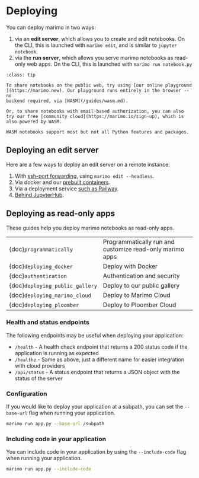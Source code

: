 # Deploying

You can deploy marimo in two ways:

1. via an **edit server**, which allows you to
   create and edit notebooks. On the CLI, this is launched with `marimo edit`,
   and is similar to `jupyter notebook`.
2. via the **run server**, which allows you serve marimo notebooks as read-only
   web apps. On the CLI, this is launched with `marimo run notebook.py`

```{admonition} Sharing lightweight notebooks on the web
:class: tip

To share notebooks on the public web, try using [our online playground
](https://marimo.new). Our playground runs entirely in the browser -- no
backend required, via [WASM](/guides/wasm.md).

Or, to share notebooks with email-based authorization, you can also
try our free [community cloud](https://marimo.io/sign-up), which is
also powered by WASM.

WASM notebooks support most but not all Python features and packages.
```

## Deploying an edit server

Here are a few ways to deploy an edit server on a remote instance:

1. With [ssh-port forwarding](/faq.md#faq-remote), using `marimo edit --headless`.
2. Via docker and our [prebuilt containers](/guides/prebuilt_containers.md).
3. Via a deployment service [such as Railway](/guides/deploying/deploying_railway.md).
4. [Behind JupyterHub](/faq.md#faq-jupyter-hub).

## Deploying as read-only apps

These guides help you deploy marimo notebooks as read-only apps.

|                                 |                                                          |
| :------------------------------ | :------------------------------------------------------- |
| {doc}`programmatically`         | Programmatically run and customize read-only marimo apps |
| {doc}`deploying_docker`         | Deploy with Docker                                       |
| {doc}`authentication`           | Authentication and security                              |
| {doc}`deploying_public_gallery` | Deploy to our public gallery                             |
| {doc}`deploying_marimo_cloud`   | Deploy to Marimo Cloud                                   |
| {doc}`deploying_ploomber`       | Deploy to Ploomber Cloud                                 |

### Health and status endpoints

The following endpoints may be useful when deploying your application:

- `/health` - A health check endpoint that returns a 200 status code if the application is running as expected
- `/healthz` - Same as above, just a different name for easier integration with cloud providers
- `/api/status` - A status endpoint that returns a JSON object with the status of the server

### Configuration

If you would like to deploy your application at a subpath, you can set the `--base-url` flag when running your application.

```bash
marimo run app.py --base-url /subpath
```

### Including code in your application

You can include code in your application by using the `--include-code` flag when running your application.

```bash
marimo run app.py --include-code
```
